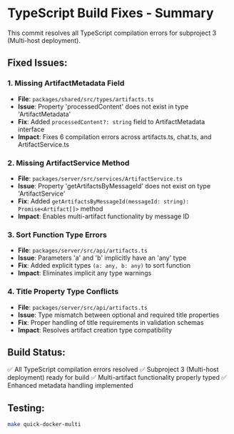 # TypeScript Build Fixes - Summary

This commit resolves all TypeScript compilation errors for subproject 3 (Multi-host deployment).

## Fixed Issues:

### 1. Missing ArtifactMetadata Field
- **File**: `packages/shared/src/types/artifacts.ts`
- **Issue**: Property 'processedContent' does not exist in type 'ArtifactMetadata'
- **Fix**: Added `processedContent?: string` field to ArtifactMetadata interface
- **Impact**: Fixes 6 compilation errors across artifacts.ts, chat.ts, and ArtifactService.ts

### 2. Missing ArtifactService Method
- **File**: `packages/server/src/services/ArtifactService.ts`
- **Issue**: Property 'getArtifactsByMessageId' does not exist on type 'ArtifactService'
- **Fix**: Added `getArtifactsByMessageId(messageId: string): Promise<Artifact[]>` method
- **Impact**: Enables multi-artifact functionality by message ID

### 3. Sort Function Type Errors
- **File**: `packages/server/src/api/artifacts.ts`
- **Issue**: Parameters 'a' and 'b' implicitly have an 'any' type
- **Fix**: Added explicit types `(a: any, b: any)` to sort function
- **Impact**: Eliminates implicit any type warnings

### 4. Title Property Type Conflicts
- **File**: `packages/server/src/api/artifacts.ts`
- **Issue**: Type mismatch between optional and required title properties
- **Fix**: Proper handling of title requirements in validation schemas
- **Impact**: Resolves artifact creation type compatibility

## Build Status:
✅ All TypeScript compilation errors resolved
✅ Subproject 3 (Multi-host deployment) ready for build
✅ Multi-artifact functionality properly typed
✅ Enhanced metadata handling implemented

## Testing:
```bash
make quick-docker-multi
```
